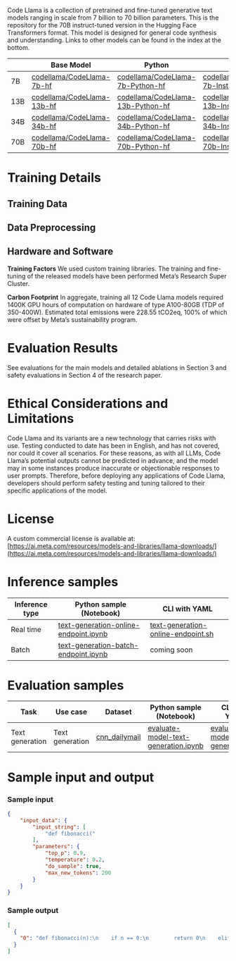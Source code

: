 Code Llama is a collection of pretrained and fine-tuned generative text models ranging in scale from 7 billion to 70 billion parameters. This is the repository for the 70B instruct-tuned version in the Hugging Face Transformers format. This model is designed for general code synthesis and understanding. Links to other models can be found in the index at the bottom.

|     | Base Model                                                                    | Python                                                                                      | Instruct                                                                                        |
| --- | ----------------------------------------------------------------------------- | ------------------------------------------------------------------------------------------- | ----------------------------------------------------------------------------------------------- |
| 7B  | [codellama/CodeLlama-7b-hf](https://huggingface.co/codellama/CodeLlama-7b-hf) | [codellama/CodeLlama-7b-Python-hf](https://huggingface.co/codellama/CodeLlama-7b-Python-hf) | [codellama/CodeLlama-7b-Instruct-hf](https://huggingface.co/codellama/CodeLlama-7b-Instruct-hf) |
| 13B  | [codellama/CodeLlama-13b-hf](https://huggingface.co/codellama/CodeLlama-13b-hf) | [codellama/CodeLlama-13b-Python-hf](https://huggingface.co/codellama/CodeLlama-13b-Python-hf) | [codellama/CodeLlama-13b-Instruct-hf](https://huggingface.co/codellama/CodeLlama-13b-Instruct-hf) |
| 34B  | [codellama/CodeLlama-34b-hf](https://huggingface.co/codellama/CodeLlama-34b-hf) | [codellama/CodeLlama-34b-Python-hf](https://huggingface.co/codellama/CodeLlama-34b-Python-hf) | [codellama/CodeLlama-34b-Instruct-hf](https://huggingface.co/codellama/CodeLlama-34b-Instruct-hf) |
| 70B | [codellama/CodeLlama-70b-hf](https://huggingface.co/codellama/CodeLlama-70b-hf) | [codellama/CodeLlama-70b-Python-hf](https://huggingface.co/codellama/CodeLlama-70b-Python-hf) | [codellama/CodeLlama-70b-Instruct-hf](https://huggingface.co/codellama/CodeLlama-70b-Instruct-hf)

# Training Details

## Training Data

## Data Preprocessing

## Hardware and Software

**Training Factors** We used custom training libraries. The training and fine-tuning of the released models have been performed Meta’s Research Super Cluster.

**Carbon Footprint** In aggregate, training all 12 Code Llama models required 1400K GPU hours of computation on hardware of type A100-80GB (TDP of 350-400W). Estimated total emissions were 228.55 tCO2eq, 100% of which were offset by Meta’s sustainability program.

# Evaluation Results
See evaluations for the main models and detailed ablations in Section 3 and safety evaluations in Section 4 of the research paper.

# Ethical Considerations and Limitations
Code Llama and its variants are a new technology that carries risks with use. Testing conducted to date has been in English, and has not covered, nor could it cover all scenarios. For these reasons, as with all LLMs, Code Llama’s potential outputs cannot be predicted in advance, and the model may in some instances produce inaccurate or objectionable responses to user prompts. Therefore, before deploying any applications of Code Llama, developers should perform safety testing and tuning tailored to their specific applications of the model.

# License
A custom commercial license is available at: [https://ai.meta.com/resources/models-and-libraries/llama-downloads/](https://ai.meta.com/resources/models-and-libraries/llama-downloads/)

# Inference samples
Inference type|Python sample (Notebook)|CLI with YAML
|--|--|--|
Real time|<a href="https://aka.ms/azureml-infer-online-sdk-text-generation-dolly" target="_blank">text-generation-online-endpoint.ipynb</a>|<a href="https://aka.ms/azureml-infer-online-cli-text-generation-dolly" target="_blank">text-generation-online-endpoint.sh</a>
Batch |<a href="https://aka.ms/azureml-infer-batch-sdk-text-generation" target="_blank">text-generation-batch-endpoint.ipynb</a>| coming soon

# Evaluation samples
Task| Use case| Dataset| Python sample (Notebook)| CLI with YAML
|--|--|--|--|--|
Text generation | Text generation | <a href="https://huggingface.co/datasets/cnn_dailymail" target="_blank"> cnn_dailymail </a> | <a href="https://aka.ms/azureml-eval-sdk-text-generation/" target="_blank">evaluate-model-text-generation.ipynb</a> | <a href="https://aka.ms/azureml-eval-cli-text-generation/" target="_blank">evaluate-model-text-generation.yml</a>

# Sample input and output

### Sample input

```json
{
    "input_data": {
        "input_string": [
            "def fibonacci("
        ],
        "parameters": {
            "top_p": 0.9,
            "temperature": 0.2,
            "do_sample": true,
            "max_new_tokens": 200
        }
    }
}
```

### Sample output

```json
[
  {
    "0": "def fibonacci(n):\n    if n == 0:\n        return 0\n    elif n == 1:\n        return 1\n    else:\n        return fibonacci(n-1) + fibonacci(n-2)\n\n\ndef main():\n    print(fibonacci(5))\n\n\nif __name__ == \"__main__\":\n    main()\n"
  }
]
```
